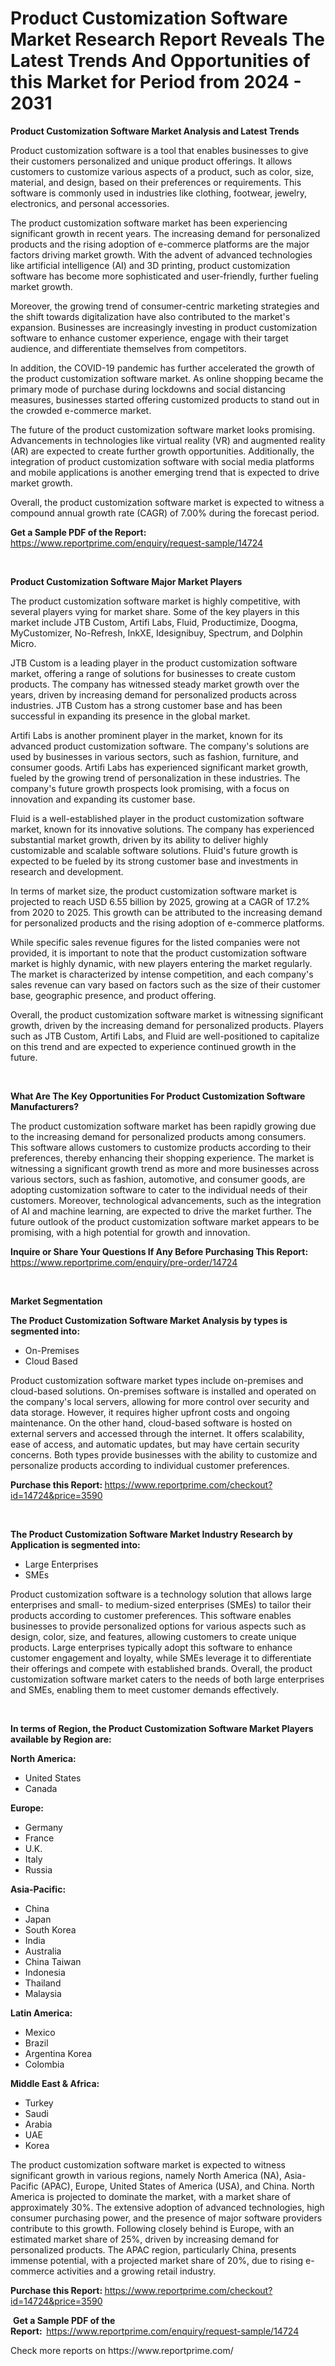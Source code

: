 <p><h1>Product Customization Software Market Research Report Reveals The Latest Trends And Opportunities of this Market for Period from 2024 - 2031</h1></p><p><strong>Product Customization Software Market Analysis and Latest Trends</strong></p>
<p><p>Product customization software is a tool that enables businesses to give their customers personalized and unique product offerings. It allows customers to customize various aspects of a product, such as color, size, material, and design, based on their preferences or requirements. This software is commonly used in industries like clothing, footwear, jewelry, electronics, and personal accessories.</p><p>The product customization software market has been experiencing significant growth in recent years. The increasing demand for personalized products and the rising adoption of e-commerce platforms are the major factors driving market growth. With the advent of advanced technologies like artificial intelligence (AI) and 3D printing, product customization software has become more sophisticated and user-friendly, further fueling market growth.</p><p>Moreover, the growing trend of consumer-centric marketing strategies and the shift towards digitalization have also contributed to the market's expansion. Businesses are increasingly investing in product customization software to enhance customer experience, engage with their target audience, and differentiate themselves from competitors.</p><p>In addition, the COVID-19 pandemic has further accelerated the growth of the product customization software market. As online shopping became the primary mode of purchase during lockdowns and social distancing measures, businesses started offering customized products to stand out in the crowded e-commerce market.</p><p>The future of the product customization software market looks promising. Advancements in technologies like virtual reality (VR) and augmented reality (AR) are expected to create further growth opportunities. Additionally, the integration of product customization software with social media platforms and mobile applications is another emerging trend that is expected to drive market growth.</p><p>Overall, the product customization software market is expected to witness a compound annual growth rate (CAGR) of 7.00% during the forecast period.</p></p>
<p><strong>Get a Sample PDF of the Report:&nbsp;</strong> <a href="https://www.reportprime.com/enquiry/request-sample/14724">https://www.reportprime.com/enquiry/request-sample/14724</a></p>
<p>&nbsp;</p>
<p><strong>Product Customization Software Major Market Players</strong></p>
<p><p>The product customization software market is highly competitive, with several players vying for market share. Some of the key players in this market include JTB Custom, Artifi Labs, Fluid, Productimize, Doogma, MyCustomizer, No-Refresh, InkXE, Idesignibuy, Spectrum, and Dolphin Micro.</p><p>JTB Custom is a leading player in the product customization software market, offering a range of solutions for businesses to create custom products. The company has witnessed steady market growth over the years, driven by increasing demand for personalized products across industries. JTB Custom has a strong customer base and has been successful in expanding its presence in the global market.</p><p>Artifi Labs is another prominent player in the market, known for its advanced product customization software. The company's solutions are used by businesses in various sectors, such as fashion, furniture, and consumer goods. Artifi Labs has experienced significant market growth, fueled by the growing trend of personalization in these industries. The company's future growth prospects look promising, with a focus on innovation and expanding its customer base.</p><p>Fluid is a well-established player in the product customization software market, known for its innovative solutions. The company has experienced substantial market growth, driven by its ability to deliver highly customizable and scalable software solutions. Fluid's future growth is expected to be fueled by its strong customer base and investments in research and development.</p><p>In terms of market size, the product customization software market is projected to reach USD 6.55 billion by 2025, growing at a CAGR of 17.2% from 2020 to 2025. This growth can be attributed to the increasing demand for personalized products and the rising adoption of e-commerce platforms.</p><p>While specific sales revenue figures for the listed companies were not provided, it is important to note that the product customization software market is highly dynamic, with new players entering the market regularly. The market is characterized by intense competition, and each company's sales revenue can vary based on factors such as the size of their customer base, geographic presence, and product offering.</p><p>Overall, the product customization software market is witnessing significant growth, driven by the increasing demand for personalized products. Players such as JTB Custom, Artifi Labs, and Fluid are well-positioned to capitalize on this trend and are expected to experience continued growth in the future.</p></p>
<p>&nbsp;</p>
<p><strong>What Are The Key Opportunities For Product Customization Software Manufacturers?</strong></p>
<p><p>The product customization software market has been rapidly growing due to the increasing demand for personalized products among consumers. This software allows customers to customize products according to their preferences, thereby enhancing their shopping experience. The market is witnessing a significant growth trend as more and more businesses across various sectors, such as fashion, automotive, and consumer goods, are adopting customization software to cater to the individual needs of their customers. Moreover, technological advancements, such as the integration of AI and machine learning, are expected to drive the market further. The future outlook of the product customization software market appears to be promising, with a high potential for growth and innovation.</p></p>
<p><strong>Inquire or Share Your Questions If Any Before Purchasing This Report:</strong> <a href="https://www.reportprime.com/enquiry/pre-order/14724">https://www.reportprime.com/enquiry/pre-order/14724</a></p>
<p>&nbsp;</p>
<p><strong>Market Segmentation</strong></p>
<p><strong>The Product Customization Software Market Analysis by types is segmented into:</strong></p>
<p><ul><li>On-Premises</li><li>Cloud Based</li></ul></p>
<p><p>Product customization software market types include on-premises and cloud-based solutions. On-premises software is installed and operated on the company's local servers, allowing for more control over security and data storage. However, it requires higher upfront costs and ongoing maintenance. On the other hand, cloud-based software is hosted on external servers and accessed through the internet. It offers scalability, ease of access, and automatic updates, but may have certain security concerns. Both types provide businesses with the ability to customize and personalize products according to individual customer preferences.</p></p>
<p><strong>Purchase this Report:&nbsp;</strong><a href="https://www.reportprime.com/checkout?id=14724&price=3590">https://www.reportprime.com/checkout?id=14724&price=3590</a></p>
<p>&nbsp;</p>
<p><strong>The Product Customization Software Market Industry Research by Application is segmented into:</strong></p>
<p><ul><li>Large Enterprises</li><li>SMEs</li></ul></p>
<p><p>Product customization software is a technology solution that allows large enterprises and small- to medium-sized enterprises (SMEs) to tailor their products according to customer preferences. This software enables businesses to provide personalized options for various aspects such as design, color, size, and features, allowing customers to create unique products. Large enterprises typically adopt this software to enhance customer engagement and loyalty, while SMEs leverage it to differentiate their offerings and compete with established brands. Overall, the product customization software market caters to the needs of both large enterprises and SMEs, enabling them to meet customer demands effectively.</p></p>
<p>&nbsp;</p>
<p><strong>In terms of Region, the Product Customization Software Market Players available by Region are:</strong></p>
<p>
    <p> <strong> North America: </strong>
        <ul>
            <li>United States</li>
            <li>Canada</li>
        </ul>
        </p> 
    <p> <strong> Europe: </strong>
        <ul>
            <li>Germany</li>
            <li>France</li>
            <li>U.K.</li>
            <li>Italy</li>
            <li>Russia</li>
        </ul>
        </p> 
    <p> <strong> Asia-Pacific: </strong>
        <ul>
            <li>China</li>
            <li>Japan</li>
            <li>South Korea</li>
            <li>India</li>
            <li>Australia</li>
            <li>China Taiwan</li>
            <li>Indonesia</li>
            <li>Thailand</li>
            <li>Malaysia</li>
        </ul>
        </p> 
    <p> <strong> Latin America: </strong>
        <ul>
            <li>Mexico</li>
            <li>Brazil</li>
            <li>Argentina Korea</li>
            <li>Colombia</li>
        </ul>
        </p> 
    <p> <strong> Middle East & Africa: </strong>
        <ul>
            <li>Turkey</li>
            <li>Saudi</li>
            <li>Arabia</li>
            <li>UAE</li>
            <li>Korea</li>
        </ul>
    </p>
    </p>
<p><p>The product customization software market is expected to witness significant growth in various regions, namely North America (NA), Asia-Pacific (APAC), Europe, United States of America (USA), and China. North America is projected to dominate the market, with a market share of approximately 30%. The extensive adoption of advanced technologies, high consumer purchasing power, and the presence of major software providers contribute to this growth. Following closely behind is Europe, with an estimated market share of 25%, driven by increasing demand for personalized products. The APAC region, particularly China, presents immense potential, with a projected market share of 20%, due to rising e-commerce activities and a growing retail industry.</p></p>
<p><strong>Purchase this Report: </strong><a href="https://www.reportprime.com/checkout?id=14724&price=3590">https://www.reportprime.com/checkout?id=14724&price=3590</a></p>
<p>&nbsp;<strong>Get a Sample PDF of the Report:&nbsp;&nbsp;</strong><a href="https://www.reportprime.com/enquiry/request-sample/14724">https://www.reportprime.com/enquiry/request-sample/14724</a></p>
<p><strong></strong></p>
<p>Check more reports on https://www.reportprime.com/</p>